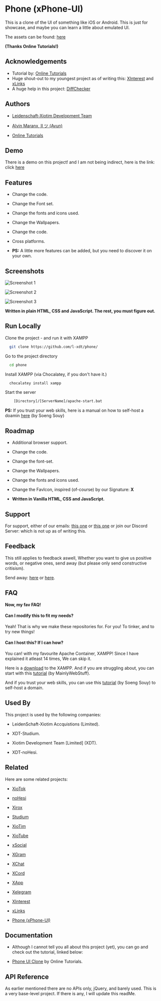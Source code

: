 # Phone (xPhone-UI)

This is a clone of the UI of something like iOS or Android. This is just for showcase, and maybe you can learn a little about emulated UI.

The assets can be found: [here](https://codepen.io/irshad1991/pen/ErYdaj)

**(Thanks Online Tutorials!)**

## Acknowledgements

- Tutorial by: [Online Tutorials](https://www.youtube.com/@OnlineTutorialsYT)
- Huge shout-out to my youngest project as of writing this: [XInterest](https://github.com/l-xdt/xinterest) and [xLinks](https://github.com/l-xdt/xLinks)
- A huge help in this project: [DiffChecker](https://www.diffchecker.com/)

## Authors

- [Leidenschaft-Xiotim Development Team](https://github.com/l-xdt/)

- [Alvin Maranx, II ツ (Avun)](https://github.com/avunii/)

- [Online Tutorials](https://www.youtube.com/@OnlineTutorialsYT)

## Demo

There is a demo on this project! and I am not being indirect, here is the link: click [here](https://l-xdt.github.io/phone/)

## Features

- Change the code.

- Change the Font set.

- Change the fonts and icons used.

- Change the Wallpapers.

- Change the code.

- Cross platforms.

- **PS:** A little more features can be added, but you need to discover it on your own.

## Screenshots

![Screenshot 1](Screenshots/Screenshot_1.jpg)

![Screenshot 2](Screenshots/Screenshot_2.jpg)

![Screenshot 3](Screenshots/Screenshot_3.jpg)

**Written in plain HTML, CSS and JavaScript. The rest, you must figure out.**

## Run Locally

Clone the project - and run it with XAMPP

```bash
  git clone https://github.com/l-xdt/phone/
```

Go to the project directory

```bash
  cd phone
```

Install XAMPP (via Chocalatey, if you don't have it.)

```bash
  chocalatey install xampp
```

Start the server

```bash
    [Directory]/[ServerName]/apache-start.bat
```

**PS:** If you trust your web skills, here is a manual on how to self-host a doamin [here](https://www.youtube.com/watch?v=_eQGAJVtRCs) (by Soeng Souy)

## Roadmap

- Additional browser support.

- Change the code.

- Change the font-set.

- Change the Wallpapers.

- Change the fonts and icons used.

- Change the FavIcon, inspired (of-course) by our Signature: **X**

- **Written in Vanilla HTML, CSS and JavaScript.**

## Support

For support, either of our emails: [this one](mailto:trowesigames@gmail.com) or [this one](mailto:leidenschaft.tech@hotmail.com) or join our Discord Server: which is not up as of writing this.

## Feedback

This still applies to feedback aswell, Whether you want to give us positive words, or negative ones, send away (but please only send constructive critisism).

Send away: [here](mailto:trowesigames@gmail.com) or [here](mailto:leidenschaft.tech@hotmail.com).

## FAQ

**Now, my fav FAQ!**

#### Can I modify this to fit my needs?

Yeah! That is why we make these repositories for. For you! To tinker, and to try new things!

#### Can I host this? If I can how?

You can! with my favourite Apache Container, XAMPP! Since I have explained it atleast 14 times, We can skip it.

Here is a [download](https://www.apachefriends.org/download.html) to the XAMPP. And if you are struggling about, you can start with this [tutorial](https://www.youtube.com/watch?v=LzucEZh4_no) (by MainlyWebStuff).

And if you trust your web skills, you can use this [tutorial](https://www.youtube.com/watch?v=_eQGAJVtRCs) (by Soeng Souy) to self-host a domain.

## Used By

This project is used by the following companies:

- LeidenSchaft-Xiotim Accquistions (Limited).

- XDT-Studium.

- Xiotim Development Team [Limited] (XDT).

- XDT-noHesi.

## Related

Here are some related projects:

- [XioTok](https://github.com/l-xdt/xiotok/)

- [noHesi](https://github.com/l-xdt/no-hesi/)

- [Xirox](https://github.com/l-xdt/xirox/)

- [Studium](https://github.com/l-xdt/studium/)

- [XioTim](https://github.com/l-xdt/xiotim/)

- [XioTube](https://github.com/l-xdt/xiotube/)

- [xSocial](https://github.com/l-xdt/xSocial/)

- [XGram](https://github.com/l-xdt/xgram/)

- [XChat](https://github.com/l-xdt/xchat/)

- [XCord](https://github.com/l-xdt/xcord/)

- [XApp](https://github.com/l-xdt/xapp/)

- [Xelegram](https://github.com/l-xdt/xelegram/)

- [XInterest](https://github.com/l-xdt/xInterest/)

- [xLinks](https://github.com/l-xdt/xLinks/)

- [Phone (xPhone-UI)](https://github.com/l-xdt/phone/)

## Documentation

- Although I cannot tell you all about this project (yet), you can go and check out the tutorial, linked below:

- [Phone UI Clone](https://www.youtube.com/watch?v=_22wyaIWA5Y) by Online Tutorials.

## API Reference

As earlier mentioned there are no APIs only, jQuery, and barely used. This is a very base-level project. If there is any, I will update this readMe.
